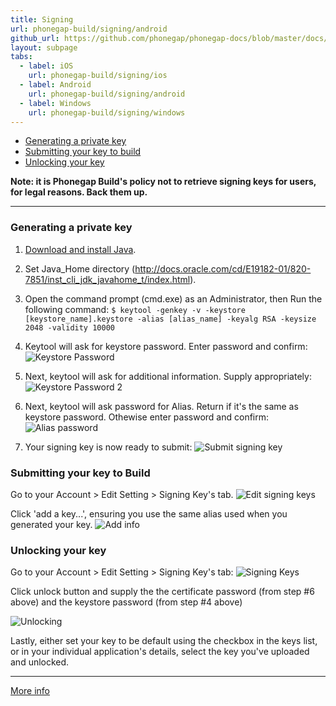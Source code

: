 ```yaml
---
title: Signing
url: phonegap-build/signing/android
github_url: https://github.com/phonegap/phonegap-docs/blob/master/docs/4-phonegap-build/3-signing/2-android.html.md
layout: subpage
tabs:
  - label: iOS
    url: phonegap-build/signing/ios
  - label: Android
    url: phonegap-build/signing/android
  - label: Windows
    url: phonegap-build/signing/windows 
---
```


- [Generating a private key](#generating-a-private-key)
- [Submitting your key to build](#submitting-your-key-to-build)
- [Unlocking your key](#unlocking-your-key)

**Note: it is Phonegap Build's policy not to retrieve signing keys for users, for legal reasons. Back them up.**

***

### Generating a private key

1. [Download and install Java](http://www.java.com/en/download/index.jsp).

2. Set Java_Home directory (http://docs.oracle.com/cd/E19182-01/820-7851/inst_cli_jdk_javahome_t/index.html).

3. Open the command prompt (cmd.exe) as an Administrator, then Run the following command: `$ keytool -genkey -v -keystore [keystore_name].keystore -alias [alias_name] -keyalg RSA -keysize 2048 -validity 10000`

4. Keytool will ask for keystore password. Enter password and confirm:
![Keystore Password](/images/phonegap-build/android_keystore_pass.png)

5. Next, keytool will ask for additional information. Supply appropriately:
![Keystore Password 2](/images/phonegap-build/additional_info.png)

6. Next, keytool will ask password for Alias. Return if it's the same as keystore password. Othewise enter password and confirm:
![Alias password](/images/phonegap-build/alias_password.png)

7. Your signing key is now ready to submit:
![Submit signing key](/images/phonegap-build/keystore_ready.png)

### Submitting your key to Build

Go to your Account > Edit Setting > Signing Key's tab. 
![Edit signing keys](/images/phonegap-build/edit_account_settings.png)

Click 'add a key...', ensuring you use the same alias used when you generated your key.
![Add info](/images/phonegap-build/add_key.png)

### Unlocking your key

Go to your Account > Edit Setting > Signing Key's tab: 
![Signing Keys](/images/phonegap-build/edit_account_settings.png)

Click unlock button and supply the the certificate password (from step #6 above) and the keystore password (from step #4 above)

![Unlocking](/images/phonegap-build/unlock_key.png)

Lastly, either set your key to be default using the checkbox in the keys list, or in your individual application's details, select the key you've uploaded and unlocked.

***

[More info](http://developer.android.com/tools/publishing/app-signing.html#cert)

